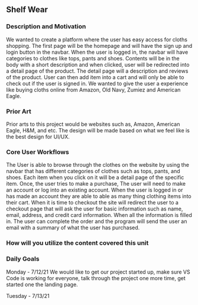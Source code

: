 ## Shelf Wear

### Description and Motivation
We wanted to create a platform where the user has easy access for cloths shopping. The first page will be the homepage and will have the sign up and login button in the navbar. When the user is logged in, the navbar will have categories to clothes like tops, pants and shoes. Contents will be in the body with a short description and when clicked, user will be redirected into a detail page of the product. The detail page will a description and reviews of the product. User can then add item into a cart and will only be able to check out if the user is signed in. We wanted to give the user a experience like buying cloths online from Amazon, Old Navy, Zumiez and American Eagle.

### Prior Art
Prior arts to this project would be websites such as, Amazon, American Eagle, H&M, and etc. The design will be made based on what we feel like is the best design for UI/UX. 

### Core User Workflows
The User is able to browse through the clothes on the website by using the navbar that has different categories of clothes such as tops, pants, and shoes. Each item when you click on it will be a detail page of the specific item.  Once, the user tries to make a purchase, The user will need to make an account or log into an existing account. When the user is logged in or has made an account they are able to able as many thing clothing items into their cart. When it is time to checkout the site will redirect the user to a checkout page that will ask the user for basic information such as name, email, address, and credit card information. When all the information is filled in. The user can complete the order and the program will send the user an email with a summary of what the user has purchased.

### How will you utilize the content covered this unit


### Daily Goals

Monday - 7/12/21
We would like to get our project started up, make sure VS Code is working for everyone, talk through the project one more time, get started one the landing page.

Tuesday - 7/13/21
